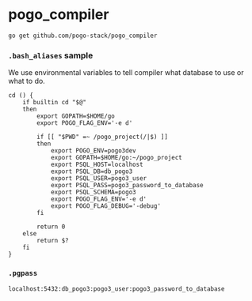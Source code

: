 # pogo_compiler

```
go get github.com/pogo-stack/pogo_compiler
```


### `.bash_aliases` sample

We use environmental variables to tell compiler what database to use or what to do.

```
cd () { 
    if builtin cd "$@"
    then
        export GOPATH=$HOME/go
        export POGO_FLAG_ENV='-e d'

        if [[ "$PWD" =~ /pogo_project(/|$) ]]
        then
            export POGO_ENV=pogo3dev
            export GOPATH=$HOME/go:~/pogo_project
            export PSQL_HOST=localhost
            export PSQL_DB=db_pogo3
            export PSQL_USER=pogo3_user
            export PSQL_PASS=pogo3_password_to_database
            export PSQL_SCHEMA=pogo3
            export POGO_FLAG_ENV='-e d'
            export POGO_FLAG_DEBUG='-debug'
        fi

        return 0
    else
        return $?
    fi
}

```

### `.pgpass`

```
localhost:5432:db_pogo3:pogo3_user:pogo3_password_to_database
```
